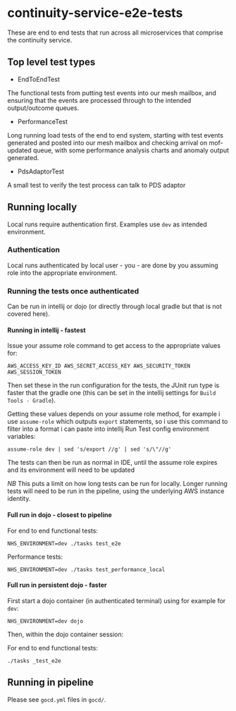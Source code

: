# continuity-service-e2e-tests

These are end to end tests that run across all microservices that comprise the continuity service.

## Top level test types

* EndToEndTest

The functional tests from putting test events into our mesh mailbox, and ensuring
that the events are processed through to the intended output/outcome queues.

* PerformanceTest

Long running load tests of the end to end system, starting with test events generated
and posted into our mesh mailbox and checking arrival on mof-updated queue, with some
performance analysis charts and anomaly output generated.

* PdsAdaptorTest

A small test to verify the test process can talk to PDS adaptor

## Running locally

Local runs require authentication first. Examples use `dev` as intended environment.

### Authentication

Local runs authenticated by local user - you - are done by you assuming role into
the appropriate environment.

### Running the tests once authenticated

Can be run in intellij or dojo (or directly through local gradle but that is not covered here).

#### Running in intellij - fastest

Issue your assume role command to get access to the appropriate values for:

```
AWS_ACCESS_KEY_ID AWS_SECRET_ACCESS_KEY AWS_SECURITY_TOKEN AWS_SESSION_TOKEN
```

Then set these in the run configuration for the tests, the JUnit run type is faster
that the gradle one (this can be set in the intellij settings for `Build Tools - Gradle`).

Getting these values depends on your assume role method, for example i use `assume-role`
which outputs `export` statements, so i use this command to filter into a format
i can paste into intellij Run Test config environment variables:

```
assume-role dev | sed 's/export //g' | sed 's/\"//g'
```

The tests can then be run as normal in IDE, until the assume role expires and its
environment will need to be updated

*NB* This puts a limit on how long tests can be run for locally.  Longer running tests
will need to be run in the pipeline, using the underlying AWS instance identity.

#### Full run in dojo - closest to pipeline

For end to end functional tests:

```
NHS_ENVIRONMENT=dev ./tasks test_e2e
```

Performance tests:

```
NHS_ENVIRONMENT=dev ./tasks test_performance_local
```

#### Full run in persistent dojo - faster

First start a dojo container (in authenticated terminal) using for example for `dev`:

```
NHS_ENVIRONMENT=dev dojo
```

Then, within the dojo container session:

For end to end functional tests:

```
./tasks _test_e2e
```

## Running in pipeline

Please see `gocd.yml` files in `gocd/`.